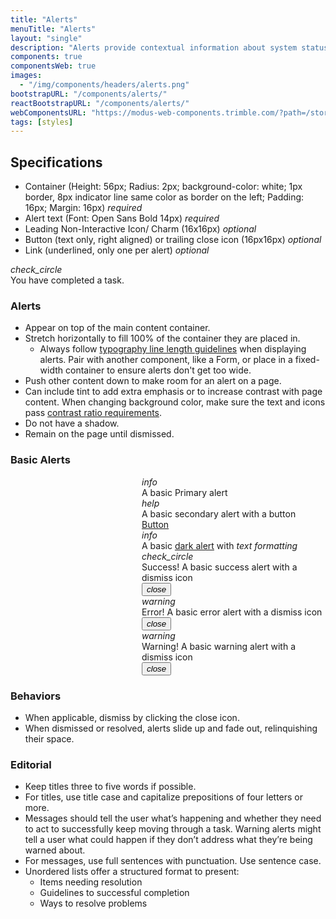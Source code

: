 ```yaml
---
title: "Alerts"
menuTitle: "Alerts"
layout: "single"
description: "Alerts provide contextual information about system status that persists until dismissed or resolved."
components: true
componentsWeb: true
images:
  - "/img/components/headers/alerts.png"
bootstrapURL: "/components/alerts/"
reactBootstrapURL: "/components/alerts/"
webComponentsURL: "https://modus-web-components.trimble.com/?path=/story/components-alert--default"
tags: [styles]
---
```


## Specifications

- Container (Height: 56px; Radius: 2px; <span class="theme-l">background-color: white;</span> 1px border, 8px indicator line same color as border on the left; Padding: 16px; Margin: 16px) _required_
- Alert text (Font: Open Sans Bold 14px) _required_
- Leading Non-Interactive Icon/ Charm (16x16px) _optional_
- Button (text only, right aligned) or trailing close icon (16px16px) _optional_
- Link (underlined, only one per alert) _optional_

<div class="p-5 my-3 pr-5 bg-light">
  <div class="alert alert-success" style="max-width: 460px" role="alert" data-toggle="popover" data-trigger="manual" data-html="true" data-placement="right" data-content="">
      <i class="modus-icons notranslate alert-icon" aria-hidden="true">check_circle</i>
      <div data-toggle="popover" data-trigger="manual" data-html="true" data-placement="bottom" data-offset="19" data-content="<small><b>Font:</b> Open Sans Bold 14px<br><b>Height:</b> 56px<br><b>Border-radius:</b> 2px<br></small>">You have completed a task.</div>
    </div>
</div>

<script>
$(function () {
  $('[data-toggle="popover"]').popover('show')
});
</script>

### Alerts

- Appear on top of the main content container.
- Stretch horizontally to fill 100% of the container they are placed in.
  - Always follow [typography line length guidelines](/foundations/typography/#line-length) when displaying alerts. Pair with another component, like a Form, or place in a fixed-width container to ensure alerts don't get too wide.
- Push other content down to make room for an alert on a page.
- Can include tint to add extra emphasis or to increase contrast with page content. When changing background color, make sure the text and icons pass [contrast ratio requirements](/foundations/accessibility/).
- Do not have a shadow.
- Remain on the page until dismissed.

### Basic Alerts

<style>
[data-theme=dark] .alert-dark {
  border-color: rgba(23,28,30,.5) !important;
}
.bg-light .alert {
  max-width: 600px;
}
.popover-body {
  min-width: 160px;
}
[data-theme=dark] .popover-body .theme-d {
  display: inline-block !important;
}
[data-theme=dark] code {
  filter: brightness(250%);
}
[data-theme=dark] .alert.alert-dark {
  border-color: #464B52!important;
}
</style>

<div class="bg-light">
  <div class="bg-light p-3 p-xl-4 px-xl-5" style="margin-left: 210px">
    <div
      class="alert alert-primary"
      role="alert"
      data-toggle="popover"
      data-html="true"
      data-placement="left"
      data-content="<small><b>background-color:</b> <code class=theme-l>#ffffff</code><code class=theme-d>#0063a380</code><br>
                           <b>border-color:</b> <code class=theme-l>#019aeb80</code><code class=theme-d>#019aeb</code></small>">
      <i class="modus-icons notranslate alert-icon" aria-hidden="true">info</i>
      <div>A basic Primary alert</div>
    </div>
    <div class="alert alert-secondary" role="alert"
      data-toggle="popover"
      data-html="true"
      data-placement="left"
      data-content="<small><b>background-color:</b> <code class=theme-l>#ffffff</code><code class=theme-d>#6a6e7980</code><br>
                           <b>border-color:</b> <code class=theme-l>#6a6e79</code><code class=theme-d>##6a6e79</code></small>">
      <i class="modus-icons notranslate alert-icon" aria-hidden="true">help</i>
      <div>A basic secondary alert with a button</div>
      <a href="#" class="btn btn-sm btn-text-secondary">Button</a>
    </div>
    <div class="alert alert-dark" role="alert"
      data-toggle="popover"
      data-html="true"
      data-placement="left"
      data-content="<small><b>background-color:</b> <code class=theme-l>#ffffff</code><code class=theme-d>#171c1e80</code><br>
                           <b>border-color:</b> <code class=theme-l>#252a2e</code><code class=theme-d>#464b52</code></small>">
      <i class="modus-icons notranslate alert-icon" aria-hidden="true">info</i>
      <div>A basic <u>dark alert</u> with <em>text formatting</em></div>
    </div>
    <div class="alert alert-success fade show" role="alert"
      data-toggle="popover"
      data-html="true"
      data-placement="left"
      data-content="<small><b>background-color:</b> <code class=theme-l>#ffffff</code><code class=theme-d>#1e8a4480</code><br>
                           <b>border-color:</b> <code class=theme-l>#006638</code><code class=theme-d>#1e8a44</code></small>">
      <i class="modus-icons alert-icon" aria-hidden="true">check_circle</i>
      <div>Success! A basic success alert with a dismiss icon</div>
      <button type="button" class="close" data-dismiss="alert">
        <i class="modus-icons modus-icon notranslate">close</i>
      </button>
    </div>
    <div class="alert alert-danger fade show" role="alert"
      data-toggle="popover"
      data-html="true"
      data-placement="left"
      data-content="<small><b>background-color:</b> <code class=theme-l>#ffffff</code><code class=theme-d>#da212c80</code><br>
                           <b>border-color:</b> <code class=theme-l>#da212c</code><code class=theme-d>#da212c</code></small>">
      <i class="modus-icons alert-icon" aria-hidden="true">warning</i>
      <div>Error! A basic error alert with a dismiss icon</div>
      <button type="button" class="close" data-dismiss="alert">
        <i class="modus-icons modus-icon notranslate">close</i>
      </button>
    </div>
    <div class="alert alert-warning text-dark fade show" role="alert"
      data-toggle="popover"
      data-html="true"
      data-placement="left"
      data-content="<small><b>background-color:</b> <code class=theme-l>#ffffff</code><code class=theme-d>#fbad2680</code><br>
                           <b>border-color:</b> <code class=theme-l>#e49325</code><code class=theme-d>#fbad26</code></small>">
      <i class="modus-icons notranslate alert-icon" aria-hidden="true">warning</i>
      <div>Warning! A basic warning alert with a dismiss icon</div>
      <button type="button" class="close" data-dismiss="alert">
        <i class="modus-icons modus-icon notranslate">close</i>
      </button>
    </div>
  </div>
</div>

### Behaviors

- When applicable, dismiss by clicking the close icon.
- When dismissed or resolved, alerts slide up and fade out, relinquishing their space.

### Editorial

- Keep titles three to five words if possible.
- For titles, use title case and capitalize prepositions of four letters or more.
- Messages should tell the user what’s happening and whether they need to act to successfully keep moving through a task. Warning alerts might tell a user what could happen if they don’t address what they’re being warned about.
- For messages, use full sentences with punctuation. Use sentence case.
- Unordered lists offer a structured format to present:
  - Items needing resolution
  - Guidelines to successful completion
  - Ways to resolve problems
